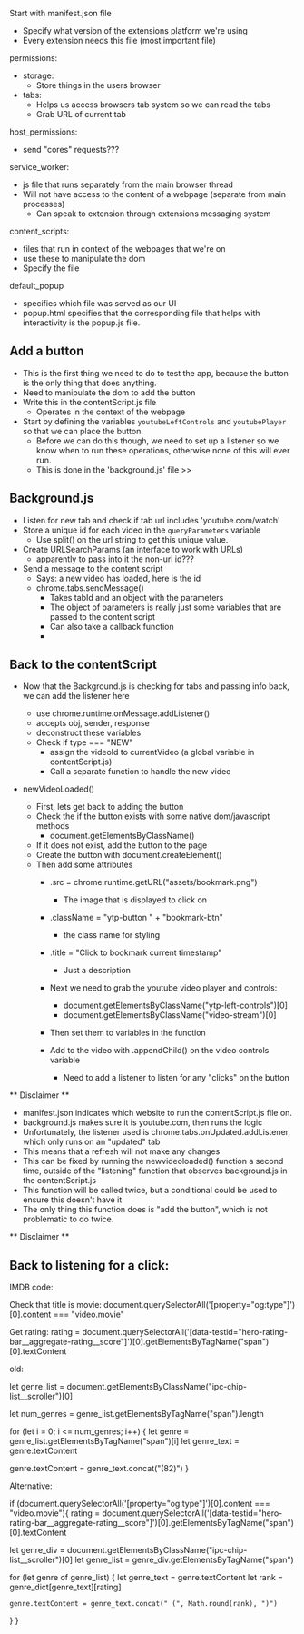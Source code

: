 Start with manifest.json file
- Specify what version of the extensions platform we're using
- Every extension needs this file (most important file)

permissions:
- storage:
  - Store things in the users browser
- tabs:
  - Helps us access browsers tab system so we can read the tabs
  - Grab URL of current tab

host_permissions:
- send "cores" requests???

service_worker:	
- js file that runs separately from the main browser thread
- Will not have access to the content of a webpage (separate from main processes)
  - Can speak to extension through extensions messaging system

content_scripts:
- files that run in context of the webpages that we're on
- use these to manipulate the dom
- Specify the file

default_popup
- specifies which file was served as our UI
- popup.html specifies that the corresponding file that helps with interactivity is the popup.js file.


## Add a button

- This is the first thing we need to do to test the app, because the button is the only thing that does anything.
- Need to manipulate the dom to add the button
- Write this in the contentScript.js file
  - Operates in the context of the webpage
- Start by defining the variables `youtubeLeftControls` and `youtubePlayer` so that we can place the button.
  - Before we can do this though, we need to set up a listener so we know when to run these operations, otherwise none of this will ever run.
  - This is done in the 'background.js' file >>

## Background.js

- Listen for new tab and check if tab url includes 'youtube.com/watch'
- Store a unique id for each video in the `queryParameters` variable
  - Use split() on the url string to get this unique value.
- Create URLSearchParams (an interface to work with URLs)
  - apparently to pass into it the non-url id???
- Send a message to the content script
  - Says: a new video has loaded, here is the id
  - chrome.tabs.sendMessage()
    - Takes tabId and an object with the parameters
    - The object of parameters is really just some variables that are passed to the content script
    - Can also take a callback function
    - 

## Back to the contentScript

- Now that the Background.js is checking for tabs and passing info back, we can add the listener here
  - use chrome.runtime.onMessage.addListener()
  - accepts obj, sender, response
  - deconstruct these variables
  - Check if type === "NEW"
    - assign the videoId to currentVideo (a global variable in contentScript.js)
    - Call a separate function to handle the new video

- newVideoLoaded()
  - First, lets get back to adding the button
  - Check the if the button exists with some native dom/javascript methods
    - document.getElementsByClassName()
  - If it does not exist, add the button to the page
  - Create the button with document.createElement()
  - Then add some attributes
    - .src = chrome.runtime.getURL("assets/bookmark.png")
      - The image that is displayed to click on
    - .className = "ytp-button " + "bookmark-btn"
      - the class name for styling
    - .title = "Click to bookmark current timestamp"
      - Just a description

    - Next we need to grab the youtube video player and controls:
      - document.getElementsByClassName("ytp-left-controls")[0]
      - document.getElementsByClassName("video-stream")[0]
    - Then set them to variables in the function
    - Add to the video with .appendChild() on the video controls variable
      - Need to add a listener to listen for any "clicks" on the button

** Disclaimer **
- manifest.json indicates which website to run the contentScript.js file on.
- background.js makes sure it is youtube.com, then runs the logic
- Unfortunately, the listener used is chrome.tabs.onUpdated.addListener, which only runs on an "updated" tab
- This means that a refresh will not make any changes
- This can be fixed by running the newvideoloaded() function a second time, outside of the "listening" function that observes background.js in the contentScript.js
- This function will be called twice, but a conditional could be used to ensure this doesn't have it
- The only thing this function does is "add the button", which is not problematic to do twice.

** Disclaimer **

Back to listening for a click:
- 






IMDB code:

Check that title is movie:
document.querySelectorAll('[property="og:type"]')[0].content === "video.movie"

Get rating:
rating = document.querySelectorAll('[data-testid="hero-rating-bar__aggregate-rating__score"]')[0].getElementsByTagName("span")[0].textContent


old:

let genre_list = document.getElementsByClassName("ipc-chip-list__scroller")[0]

let num_genres = genre_list.getElementsByTagName("span").length

for (let i = 0; i <= num_genres; i++) {
  let genre = genre_list.getElementsByTagName("span")[i] 
  let genre_text = genre.textContent

  genre.textContent = genre_text.concat("(82)")
}

Alternative:

if (document.querySelectorAll('[property="og:type"]')[0].content === "video.movie"){
  rating = document.querySelectorAll('[data-testid="hero-rating-bar__aggregate-rating__score"]')[0].getElementsByTagName("span")[0].textContent

  let genre_div = document.getElementsByClassName("ipc-chip-list__scroller")[0]
  let genre_list = genre_div.getElementsByTagName("span")

  for (let genre of genre_list) {
    let genre_text = genre.textContent
    let rank = genre_dict[genre_text][rating]

    genre.textContent = genre_text.concat(" (", Math.round(rank), ")")
  }
}